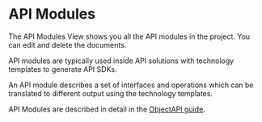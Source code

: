 # API Modules

The API Modules View shows you all the API modules in the project. You can edit and delete the documents.

API modules are typically used inside API solutions with technology templates to generate API SDKs.

An API module describes a set of interfaces and operations which can be translated to different output using the technology templates.

API Modules are described in detail in the [ObjectAPI guide](/objectapi).
